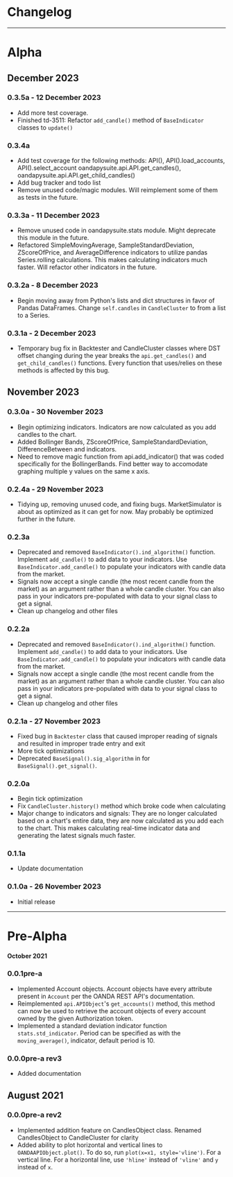 # Changelog

---
# Alpha ##

## December 2023 ####

### 0.3.5a - 12 December 2023 ###
- Add more test coverage.
- Finished td-3511: Refactor `add_candle()` method of `BaseIndicator` classes to `update()`

### 0.3.4a ###
- Add test coverage for the following methods: API(), API().load_accounts, 
API().select_account oandapysuite.api.API.get_candles(), oandapysuite.api.API.get_child_candles()
- Add bug tracker and todo list
- Remove unused code/magic modules. Will reimplement some of them as tests in the future.

### 0.3.3a - 11 December 2023 ###
- Remove unused code in oandapysuite.stats module. Might deprecate this module in the future.
- Refactored SimpleMovingAverage, SampleStandardDeviation, ZScoreOfPrice, and AverageDifference indicators
to utilize pandas Series.rolling calculations. This makes calculating indicators much faster. Will refactor
other indicators in the future.

### 0.3.2a - 8 December 2023 ###
- Begin moving away from Python's lists and dict structures in favor of 
Pandas DataFrames. Change `self.candles` in `CandleCluster` to from a list to a Series.

### 0.3.1a - 2 December 2023 ###
- Temporary bug fix in Backtester and CandleCluster classes where DST offset changing
during the year breaks the `api.get_candles()` and `get_child_candles()` functions. Every
function that uses/relies on these methods is affected by this bug.

## November 2023 ####

### 0.3.0a - 30 November 2023 ###
- Begin optimizing indicators. Indicators are now calculated as you add candles to the chart.
- Added Bollinger Bands, ZScoreOfPrice, SampleStandardDeviation, DifferenceBetween and indicators.
- Need to remove magic function from api.add_indicator() that was coded specifically
for the BollingerBands. Find better way to accomodate graphing multiple y values on the same
x axis.

### 0.2.4a - 29 November 2023 ###
- Tidying up, removing unused code, and fixing bugs. MarketSimulator is about
as optimized as it can get for now. May probably be optimized further in the future.

### 0.2.3a #
- Deprecated and removed `BaseIndicator().ind_algorithm()` function. Implement `add_candle()`
to add data to your indicators. Use `BaseIndicator.add_candle()` to populate your indicators 
with candle data from the market.
- Signals now accept a single candle (the most recent candle from the market) as an argument
rather than a whole candle cluster. You can also pass in your indicators pre-populated with data
to your signal class to get a signal.
- Clean up changelog and other files

### 0.2.2a #

- Deprecated and removed `BaseIndicator().ind_algorithm()` function. Implement `add_candle()`
to add data to your indicators. Use `BaseIndicator.add_candle()` to populate your indicators 
with candle data from the market.
- Signals now accept a single candle (the most recent candle from the market) as an argument
rather than a whole candle cluster. You can also pass in your indicators pre-populated with data
to your signal class to get a signal.
- Clean up changelog and other files

### 0.2.1a - 27 November 2023 ###

- Fixed bug in `Backtester` class that caused improper reading of signals and
resulted in improper trade entry and exit
- More tick optimizations
- Deprecated `BaseSignal().sig_algorithm` in for `BaseSignal().get_signal()`.

### 0.2.0a ###
- Begin tick optimization
- Fix `CandleCluster.history()` method which broke code when calculating
- Major change to indicators and signals: They are no longer calculated
based on a chart's entire data, they are now calculated as you add each
to the chart. This makes calculating real-time indicator data and generating
the latest signals much faster.

### 0.1.1a ###
- Update documentation

### 0.1.0a - 26 November 2023 ###
- Initial release

---

# Pre-Alpha ##


#### October 2021 ####

### 0.0.1pre-a ###

- Implemented Account objects. Account objects have every attribute present in `Account` per the OANDA REST API's documentation.
- Reimplemented `api.APIObject`'s `get_accounts()` method, this method can now be used to retrieve the account objects
of every account owned by the given Authorization token.
- Implemented a standard deviation indicator function `stats.std_indicator`. Period can be specified as with the 
`moving_average()`, indicator, default period is 10.

### 0.0.0pre-a rev3 ####
- Added documentation

## August 2021 ###

### 0.0.0pre-a rev2 ### 
- Implemented addition feature on CandlesObject class. Renamed CandlesObject to CandleCluster for clarity
- Added ability to plot horizontal and vertical lines to `OANDAAPIObject.plot()`. To do so, run `plot(x=x1, style='vline')`.
For a vertical line. For a horizontal line, use `'hline'` instead of `'vline'` and `y` instead of `x`.
